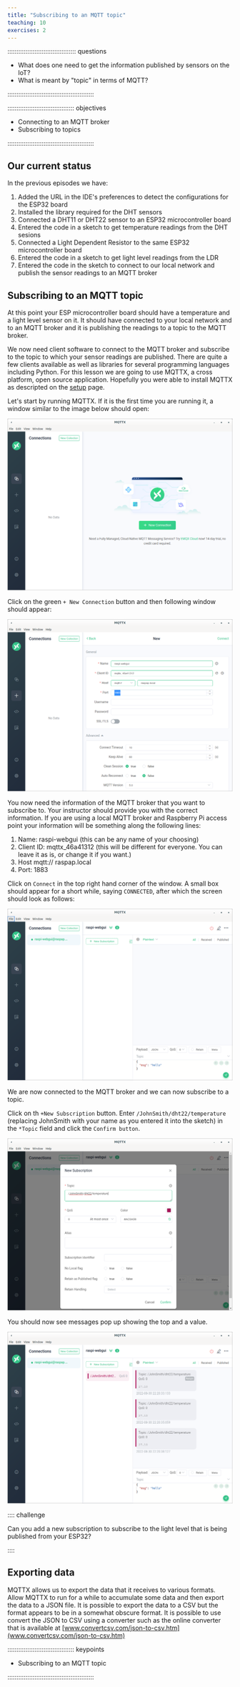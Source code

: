 ```yaml
---
title: "Subscribing to an MQTT topic"
teaching: 10
exercises: 2
---
```


:::::::::::::::::::::::::::::::::::::: questions 

- What does one need to get the information published by sensors on the IoT?
- What is meant by "topic" in terms of MQTT?

::::::::::::::::::::::::::::::::::::::::::::::::

::::::::::::::::::::::::::::::::::::: objectives

- Connecting to an MQTT broker
- Subscribing to topics 

::::::::::::::::::::::::::::::::::::::::::::::::

## Our current status

In the previous episodes we have:

1. Added the URL in the IDE's preferences to detect the configurations for the ESP32 board 
3. Installed the library required for the DHT sensors
4. Connected a DHT11 or DHT22 sensor to an ESP32 microcontroller board
5. Entered the code in a sketch to get temperature readings from the DHT sesions
6. Connected a Light Dependent Resistor to the same ESP32 microcontroller board
7. Entered the code in a sketch to get light level readings from the LDR
8. Entered the code in the sketch to connect to our local network and publish the sensor readings to an MQTT broker

## Subscribing to an MQTT topic

At this point your ESP microcontroller board should have a temperature and a light level sensor on it. It should have connected to your local network and to an MQTT broker and it is publishing the readings to a topic to the MQTT broker.

We now need client software to connect to the MQTT broker and subscribe to the topic to which your sensor readings are published. There are quite a few clients available as well as libraries for several programming languages including Python. For this lesson we are going to use MQTTX, a cross platform, open source application. Hopefully you were able to install MQTTX as descripted on the [setup](leaners/setup.md) page.

Let's start by running MQTTX. If it is the first time you are running it, a window similar to the image below should open:

![Running MQTTX](fig/mqttx.png)

Click on the green `+ New Connection` button and then following window should appear:

![New connection in MQTTX](fig/new_connection.png)

You now need the information of the MQTT broker that you want to subscribe to. Your instructor should provide you with the correct information. If you are using a local MQTT broker and Raspberry Pi access point your information will be something along the following lines:

1. Name: raspi-webgui (this can be any name of your choosing)
2. Client ID: mqttx_46a41312 (this will be different for everyone. You can leave it as is, or change it if you want.)
3. Host mqtt://  raspap.local
4. Port: 1883

Click on `Connect` in the top right hand corner of the window. A small box should appear for a short while, saying `CONNECTED`, after which the screen should look as follows:

![MQTTX connected to broker](fig/connected.png)

We are now connected to the MQTT broker and we can now subscribe to a topic.

Click on th `+New Subscription` button. Enter `/JohnSmith/dht22/temperature` (replacing JohnSmith with your name as you entered it into the sketch) in the `*Topic` field and click the `Confirm button`.

![New Subscription](fig/new_subscription.png)

You should now see messages pop up showing the top and a value.

![Subscribed](fig/subscribed.png)

:::: challenge

Can you add a new subscription to subscribe to the light level that is being published from your ESP32?

::::

## Exporting data

MQTTX allows us to export the data that it receives to various formats. Allow MQTTX to run for a while to accumulate some data and then export the data to a JSON file. It is possible to export the data to a CSV but the format appears to be in a somewhat obscure format. It is possible to use convert the JSON to CSV using a converter such as the online converter that is available at [www.convertcsv.com/json-to-csv.htm](www.convertcsv.com/json-to-csv.htm)


::::::::::::::::::::::::::::::::::::: keypoints 

- Subscribing to an MQTT topic

::::::::::::::::::::::::::::::::::::::::::::::::

[r-markdown]: https://rmarkdown.rstudio.com/

